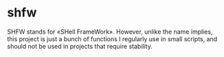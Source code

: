 
# shfw

SHFW stands for «SHell FrameWork». However, unlike the name implies, this project is just a bunch of functions I regularly use in small scripts, and should not be used
in projects that require stability.
